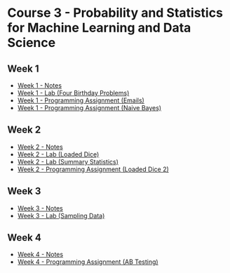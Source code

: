 # Course 3 - Probability and Statistics for Machine Learning and Data Science

## Week 1
- [Week 1 - Notes](https://github.com/michaelokoroike/Machine-Learning-Portfolio/blob/main/Machine-Learning-Theory/Courses/Math_For_ML%26DS_CourseraSpecialization/Course3_Probability%26Statistics_for_Machine_Learning_and_Data_Science/Week_1/Notes)
- [Week 1 - Lab (Four Birthday Problems)](https://github.com/michaelokoroike/Machine-Learning-Portfolio/blob/main/Machine-Learning-Theory/Courses/Math_For_ML%26DS_CourseraSpecialization/Course3_Probability%26Statistics_for_Machine_Learning_and_Data_Science/Week_1/Lab_FourBirthdayProblems_(courtesy_of_greyhat007).ipynb)
- [Week 1 - Programming Assignment (Emails)](https://github.com/michaelokoroike/Machine-Learning-Portfolio/blob/main/Machine-Learning-Theory/Courses/Math_For_ML%26DS_CourseraSpecialization/Course3_Probability%26Statistics_for_Machine_Learning_and_Data_Science/Week_1/ProgrammingAssignment_(Emails)_(courtesy_of_greyhat007).py)
- [Week 1 - Programming Assignment (Naive Bayes)](https://github.com/michaelokoroike/Machine-Learning-Portfolio/blob/main/Machine-Learning-Theory/Courses/Math_For_ML%26DS_CourseraSpecialization/Course3_Probability%26Statistics_for_Machine_Learning_and_Data_Science/Week_1/ProgrammingAssignment_NaiveBayes_(courtesy_of_greyhat007).ipynb)

## Week 2
- [Week 2 - Notes](https://github.com/michaelokoroike/Machine-Learning-Portfolio/blob/main/Machine-Learning-Theory/Courses/Math_For_ML%26DS_CourseraSpecialization/Course3_Probability%26Statistics_for_Machine_Learning_and_Data_Science/Week_2/Notes)
- [Week 2 - Lab (Loaded Dice)](https://github.com/michaelokoroike/Machine-Learning-Portfolio/blob/main/Machine-Learning-Theory/Courses/Math_For_ML%26DS_CourseraSpecialization/Course3_Probability%26Statistics_for_Machine_Learning_and_Data_Science/Week_2/Lab_LoadedDice_(courtesy_of_greyhat007).ipynb)
- [Week 2 - Lab (Summary Statistics)](https://github.com/michaelokoroike/Machine-Learning-Portfolio/blob/main/Machine-Learning-Theory/Courses/Math_For_ML%26DS_CourseraSpecialization/Course3_Probability%26Statistics_for_Machine_Learning_and_Data_Science/Week_2/Lab_SummaryStatistics_(courtesy_of_greyhat007).ipynb)
- [Week 2 - Programming Assignment (Loaded Dice 2)](https://github.com/michaelokoroike/Machine-Learning-Portfolio/blob/main/Machine-Learning-Theory/Courses/Math_For_ML%26DS_CourseraSpecialization/Course3_Probability%26Statistics_for_Machine_Learning_and_Data_Science/Week_2/ProgrammingAssignment_LoadedDice_(courtesy_of_greyhat007).ipynb)

## Week 3
- [Week 3 - Notes](https://github.com/michaelokoroike/Machine-Learning-Portfolio/blob/main/Machine-Learning-Theory/Courses/Math_For_ML%26DS_CourseraSpecialization/Course3_Probability%26Statistics_for_Machine_Learning_and_Data_Science/Week_3/Notes)
- [Week 3 - Lab (Sampling Data)](https://github.com/michaelokoroike/Machine-Learning-Portfolio/blob/main/Machine-Learning-Theory/Courses/Math_For_ML%26DS_CourseraSpecialization/Course3_Probability%26Statistics_for_Machine_Learning_and_Data_Science/Week_3/Lab_SamplingDataFromDifferentDistributionsAndStudyingTheDistributionOfSampleMean_(courtesy_of_greyhat007).ipynb)

## Week 4
- [Week 4 - Notes](https://github.com/michaelokoroike/Machine-Learning-Portfolio/blob/main/Machine-Learning-Theory/Courses/Math_For_ML%26DS_CourseraSpecialization/Course3_Probability%26Statistics_for_Machine_Learning_and_Data_Science/Week_4/Notes)
- [Week 4 - Programming Assignment (AB Testing)](https://github.com/michaelokoroike/Machine-Learning-Portfolio/blob/main/Machine-Learning-Theory/Courses/Math_For_ML%26DS_CourseraSpecialization/Course3_Probability%26Statistics_for_Machine_Learning_and_Data_Science/Week_4/ProgrammingAssignment_ABTesting_(courtesy_of_greyhat007).ipynb)
